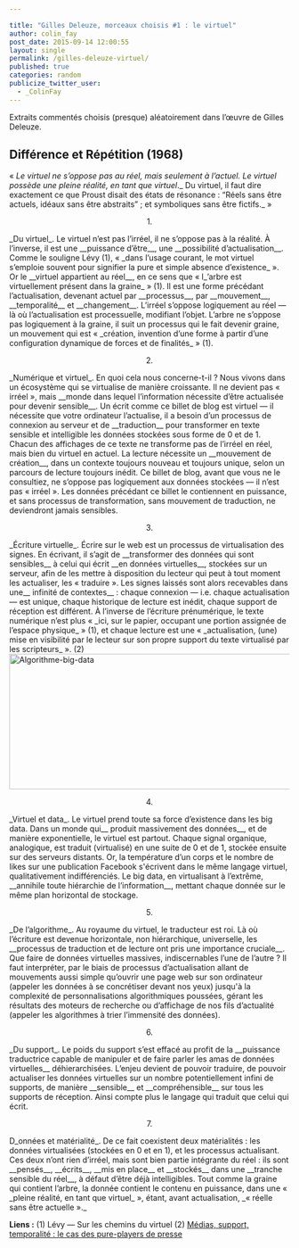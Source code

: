 ```yaml
---

title: "Gilles Deleuze, morceaux choisis #1 : le virtuel"
author: colin_fay
post_date: 2015-09-14 12:00:55
layout: single
permalink: /gilles-deleuze-virtuel/
published: true
categories: random
publicize_twitter_user:
  - _ColinFay
---
```

Extraits commentés choisis (presque) aléatoirement dans l’œuvre de Gilles Deleuze.

<!--more-->
## Différence et Répétition (1968)
« _Le virtuel ne s’oppose pas au réel, mais seulement à l’actuel. Le virtuel possède une pleine réalité, en tant que virtuel_._ Du virtuel, il faut dire exactement ce que Proust disait des états de résonance : “Réels sans être actuels, idéaux sans être abstraits” ; et symboliques sans être fictifs._ »
<p style="text-align: center;">1.</p>
_Du virtuel_. Le virtuel n’est pas l’irréel, il ne s’oppose pas à la réalité. À l’inverse, il est une __puissance d’être__, une __possibilité d’actualisation__. Comme le souligne Lévy (1), « _dans l’usage courant, le mot virtuel s’emploie souvent pour signifier la pure et simple absence d’existence_ ». Or le __virtuel appartient au réel__, en ce sens que « l_’arbre est virtuellement présent dans la graine_ » (1). Il est une forme précédant l’actualisation, devenant actuel par __processus__, par __mouvement__, __temporalité__ et __changement__. L’irréel s’oppose logiquement au réel — là où l’actualisation est processuelle, modifiant l’objet. L’arbre ne s’oppose pas logiquement à la graine, il suit un processus qui le fait devenir graine, un mouvement qui est « _création, invention d’une forme à partir d’une configuration dynamique de forces et de finalités_ » (1).
<p style="text-align: center;">2.</p>
_Numérique et virtuel_. En quoi cela nous concerne-t-il ? Nous vivons dans un écosystème qui se virtualise de manière croissante. Il ne devient pas « irréel », mais __monde dans lequel l’information nécessite d’être actualisée pour devenir sensible__. Un écrit comme ce billet de blog est virtuel — il nécessite que votre ordinateur l’actualise, il a besoin d’un processus de connexion au serveur et de __traduction__ pour transformer en texte sensible et intelligible les données stockées sous forme de 0 et de 1. Chacun des affichages de ce texte ne transforme pas de l’irréel en réel, mais bien du virtuel en actuel. La lecture nécessite un __mouvement de création__, dans un contexte toujours nouveau et toujours unique, selon un parcours de lecture toujours inédit. Ce billet de blog, avant que vous ne le consultiez, ne s’oppose pas logiquement aux données stockées — il n’est pas « irréel ». Les données précédant ce billet le contiennent en puissance, et sans processus de transformation, sans mouvement de traduction, ne deviendront jamais sensibles.
<p style="text-align: center;">3.</p>
_Écriture virtuelle_. Écrire sur le web est un processus de virtualisation des signes. En écrivant, il s’agit de __transformer des données qui sont sensibles__ à celui qui écrit __en données virtuelles__, stockées sur un serveur, afin de les mettre à disposition du lecteur qui peut à tout moment les actualiser, les « traduire ». Les signes laissés sont alors recevables dans une__ infinité de contextes__ : chaque connexion — i.e. chaque actualisation — est unique, chaque historique de lecture est inédit, chaque support de réception est différent. À l’inverse de l’écriture prénumérique, le texte numérique n’est plus « _ici, sur le papier, occupant une portion assignée de l’espace physique_ » (1), et chaque lecture est une « _actualisation, (une) mise en visibilité par le lecteur sur son propre support du texte virtualisé par les scripteurs_ ». (2)

<img class="aligncenter size-full wp-image-714" src="http://cf.data-bzh.fr/wp-content/uploads/2015/09/algorithme-big-data.jpg" alt="Algorithme-big-data" width="640" height="243" />
<p style="text-align: center;">4.</p>
_Virtuel et data_. Le virtuel prend toute sa force d’existence dans les big data. Dans un monde qui__ produit massivement des données__, et de manière exponentielle, le virtuel est partout. Chaque signal organique, analogique, est traduit (virtualisé) en une suite de 0 et de 1, stockée ensuite sur des serveurs distants. Or, la température d’un corps et le nombre de likes sur une publication Facebook s'écrivent dans le même langage virtuel, qualitativement indifférenciés. Le big data, en virtualisant à l’extrême, __annihile toute hiérarchie de l’information__, mettant chaque donnée sur le même plan horizontal de stockage.
<p style="text-align: center;">5.</p>
_De l’algorithme_. Au royaume du virtuel, le traducteur est roi. Là où l’écriture est devenue horizontale, non hiérarchique, universelle, les __processus de traduction et de lecture ont pris une importance cruciale__. Que faire de données virtuelles massives, indiscernables l’une de l’autre ? Il faut interpréter, par le biais de processus d’actualisation allant de mouvements aussi simple qu’ouvrir une page web sur son ordinateur (appeler les données à se concrétiser devant nos yeux) jusqu'à la complexité de personnalisations algorithmiques poussées, gérant les résultats des moteurs de recherche ou d’affichage de nos fils d’actualité (appeler les algorithmes à trier l’immensité des données).
<p style="text-align: center;">6.</p>
_Du support_. Le poids du support s’est effacé au profit de la __puissance traductrice capable de manipuler et de faire parler les amas de données virtuelles__ déhierarchisées. L’enjeu devient de pouvoir traduire, de pouvoir actualiser les données virtuelles sur un nombre potentiellement infini de supports, de manière __sensible__ et __compréhensible__ sur tous les supports de réception. Ainsi compte plus le langage qui traduit que celui qui écrit.
<p style="text-align: center;">7.</p>
D_onnées et matérialité_. De ce fait coexistent deux matérialités : les données virtualisées (stockées en 0 et en 1), et les processus actualisant. Ces deux n’ont rien d’irréel, mais sont bien partie intégrante du réel : ils sont __pensés__, __écrits__, __mis en place__ et __stockés__ dans une __tranche sensible du réel__, à défaut d’être déjà intelligibles. Tout comme la graine qui contient l’arbre, la donnée contient le contenu en puissance, dans une « _pleine réalité, en tant que virtuel_ », étant, avant actualisation, _« réelle sans être actuelle »._

__Liens :__
(1) Lévy — Sur les chemins du virtuel
(2) <a href="http://dumas.ccsd.cnrs.fr/dumas-01130211/document" target="_blank">Médias, support, temporalité : le cas des pure-players de presse</a>

&nbsp;
